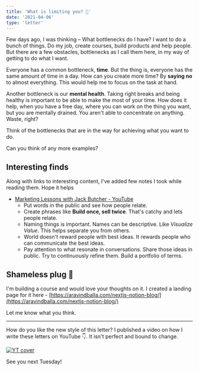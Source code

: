 ```yaml
---
title: 'What is limiting you? 🤨'
date: '2021-04-06'
type: 'letter'
---
```


Few days ago, I was thinking – What bottlenecks do I have? I want to do a bunch of things. Do my job, create courses, build products and help people. But there are a few obstacles, bottlenecks as I call them here, in my way of getting to do what I want.

Everyone has a common bottleneck, **time**. But the thing is, everyone has the same amount of time in a day. How can you create more time? By **saying no** to almost everything. This would help me to focus on the task at hand.

Another bottleneck is our **mental health**. Taking right breaks and being healthy is important to be able to make the most of your time. How does it help, when you have a free day, where you can work on the thing you want, but you are mentally drained. You aren't able to concentrate on anything. Waste, right?

Think of the bottlenecks that are in the way for achieving what you want to do.

Can you think of any more examples?

## Interesting finds

Along with links to interesting content, I've added few notes I took while reading them. Hope it helps

- [Marketing Lessons with Jack Butcher - YouTube](https://www.youtube.com/watch?v=XiEEY4aCrjc)
  - Put words in the public and see how people relate.
  - Create phrases like **Build once, sell twice**. That's catchy and lets people relate.
  - Naming things is important. Names can be descriptive. Like _Visualize Value_. This helps separate you from others.
  - World doesn't reward people with best ideas. It rewards people who can communicate the best ideas.
  - Pay attention to what resonate in conversations. Share those ideas in public. Try to continuously refine them. Build a portfolio of terms.

## Shameless plug 😬

I'm building a course and would love your thoughts on it. I created a landing page for it here - [https://aravindballa.com/nextjs-notion-blog/](https://aravindballa.com/nextjs-notion-blog/)

Let me know what you think.

---

How do you like the new style of this letter? I published a video on how I write these letters on YouTube 👇. It isn't perfect and bound to change.

<div class="mx-auto">

[![YT cover](https://i.ytimg.com/vi/_AzgE_HLdMM/hqdefault.jpg?sqp=-oaymwEcCNACELwBSFXyq4qpAw4IARUAAIhCGAFwAcABBg==&rs=AOn4CLB8y8rs_yyOee_nWAkcSCKzVQHadA)](https://www.youtube.com/watch?v=_AzgE_HLdMM)

</div>

See you next Tuesday!

